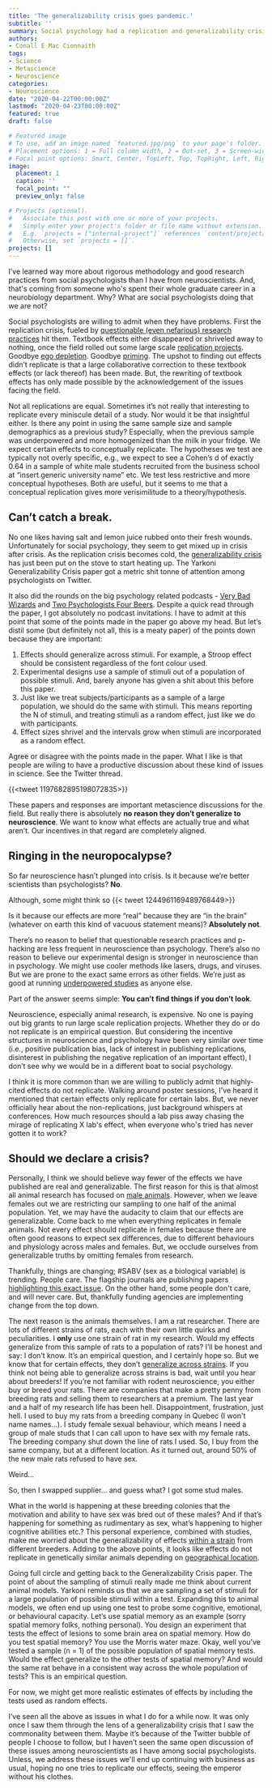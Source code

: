 ```yaml
---
title: 'The generalizability crisis goes pandemic.'
subtitle: ''
summary: Social psychology had a replication and generalizability crisis. Does neuroscience have its head in the sand?
authors:
- Conall E Mac Cionnaith
tags:
- Science
- Metascience
- Neuroscience
categories:
- Neuroscience
date: "2020-04-22T00:00:00Z"
lastmod: "2020-04-23T00:00:00Z"
featured: true
draft: false

# Featured image
# To use, add an image named `featured.jpg/png` to your page's folder.
# Placement options: 1 = Full column width, 2 = Out-set, 3 = Screen-width
# Focal point options: Smart, Center, TopLeft, Top, TopRight, Left, Right, BottomLeft, Bottom, BottomRight
image:
  placement: 1
  caption: ''
  focal_point: ""
  preview_only: false

# Projects (optional).
#   Associate this post with one or more of your projects.
#   Simply enter your project's folder or file name without extension.
#   E.g. `projects = ["internal-project"]` references `content/project/deep-learning/index.md`.
#   Otherwise, set `projects = []`.
projects: []
---
```

I’ve learned way more about rigorous methodology and good research practices from social psychologists than I have from neuroscientists. And, that's coming from someone who's spent their whole graduate career in a neurobiology department. Why? What are social psychologists doing that we are not?

Social psychologists are willing to admit when they have problems. First the replication crisis, fueled by [questionable (even nefarious) research practices](https://journals.sagepub.com/doi/full/10.1177/0956797611430953?casa_token=BR6ZgX-7jqAAAAAA%3AjaveqjINQrurLDjUJbIbt9CGwkI_wTD54qG5TBXCmKIpDWzchP3bP1w-f0M93_6USPwP8YXd6M5ZqQ) hit them. Textbook effects either disappeared or shriveled away to nothing, once the field rolled out some large scale [replication projects](https://science.sciencemag.org/content/349/6251/aac4716?casa_token=Gqed9LzVad8AAAAA:F3YfdI9B5sBhhVx4229xKceAInQtoNwUz7bcs2WBEqrUrGaQQkQCU0IsaZ-Wxaq7i62b_gwkiywEJ4A). Goodbye [ego depletion](https://fourbeers.fireside.fm/31). Goodbye [priming](https://journals.plos.org/plosone/article?id=10.1371/journal.pone.0029081). The upshot to finding out effects didn’t replicate is that a large collaborative correction to these textbook effects (or lack thereof) has been made. But, the rewriting of  textbook effects has only made possible by the acknowledgement of the issues facing the field.

Not all replications are equal. Sometimes it’s not really that interesting to replicate every miniscule detail of a study. Nor would it be that insightful either. Is there any point in using the same sample size and sample demographics as a previous study? Especially, when the previous sample was underpowered and more homogenized than the milk in your fridge. We expect certain effects to conceptually replicate. The hypotheses we test are typically not overly specific, e.g., we expect to see a Cohen’s d of exactly 0.64 in a sample of white male students recruited from the business school at “insert generic university name” etc. We test less restrictive and more conceptual hypotheses. Both are useful, but it seems to me that a conceptual replication gives more verisimilitude to a theory/hypothesis.

<h2>Can’t catch a break.</h2>

No one likes having salt and lemon juice rubbed onto their fresh wounds. Unfortunately for social psychology, they seem to get mixed up in crisis after crisis. As the replication crisis becomes cold, the [generalizability crisis](https://psyarxiv.com/jqw35) has just been put on the stove to start heating up. The Yarkoni Generalizability Crisis paper got a metric shit tonne of attention among psychologists on Twitter.

It also did the rounds on the big psychology related podcasts - [Very Bad Wizards](https://verybadwizards.fireside.fm/182) and [Two Psychologists Four Beers](https://fourbeers.fireside.fm/38). Despite a quick read through the paper, I got absolutely no podcast invitations. I have to admit at this point that some of the points made in the paper go above my head. But let’s distil some (but definitely not all, this is a meaty paper) of the points down because they are important:
  1)	Effects should generalize across stimuli. For example, a Stroop effect should be consistent regardless of the font colour used.
  2)	Experimental designs use a sample of stimuli out of a population of possible stimuli. And, barely anyone has given a shit about this before this paper.
  3)	Just like we treat subjects/participants as a sample of a large population, we should do the same with stimuli. This means reporting the N of stimuli, and treating stimuli as a random effect, just like we do with participants.
  4)	Effect sizes shrivel and the intervals grow when stimuli are incorporated as a random effect.

Agree or disagree with the points made in the paper. What I like is that people are wiling to have a productive discussion about these kind of issues in science. See the Twitter thread.

{{<tweet 1197682895198072835>}}

These papers and responses are important metascience discussions for the field. But really there is absolutely **no reason they don’t generalize to neuroscience**. We want to know what effects are actually true and what aren’t. Our incentives in that regard are completely aligned.

<h2>Ringing in the neuropocalypse?</h2>

So far neuroscience hasn’t plunged into crisis. Is it because we’re better scientists than psychologists? **No**.

Although, some might think so
{{< tweet 1244961169489768449>}}

Is it because our effects are more “real” because they are “in the brain” (whatever on earth this kind of vacuous statement means)? **Absolutely not**.

There’s no reason to belief that questionable research practices and p-hacking are less frequent in neuroscience than psychology. There’s also no reason to believe our experimental design is stronger in neuroscience than in psychology. We might use cooler methods like lasers, drugs, and viruses. But we are prone to the exact same errors as other fields. We’re just as good at running [underpowered studies](https://www.ncbi.nlm.nih.gov/pubmed/23571845) as anyone else.

Part of the answer seems simple:
**You can’t find things if you don’t look**.

Neuroscience, especially animal research, is expensive. No one is paying out big grants to run large scale replication projects. Whether they do or do not replicate is an empirical question. But considering the incentive structures in neuroscience and psychology have been very similar over time (i.e., positive publication bias, lack of interest in publishing replications, disinterest in publishing the negative replication of an important effect), I don’t see why we would be in a different boat to social psychology.

I think it is more common than we are willing to publicly admit that highly-cited effects do not replicate. Walking around poster sessions, I've heard it mentioned that certain effects only replicate for certain labs. But, we never officially hear about the non-replications, just background whispers at conferences. How much resources should a lab piss away chasing the mirage of replicating X lab's effect, when everyone who's tried has never gotten it to work?

<h2>Should we declare a crisis?</h2>

Personally, I think we should believe way fewer of the effects we have published are real and generalizable. The first reason for this is that almost all animal research has focused on [male animals](https://www.ncbi.nlm.nih.gov/pmc/articles/PMC3008499/).  However, when we leave females out we are restricting our sampling to one half of the animal population. Yet, we may have the audacity to claim that our effects are generalizable. Come back to me when everything replicates in female animals. Not every effect should replicate in females because there are often good reasons to expect sex differences, due to different behaviours and physiology across males and females. But, we occlude ourselves from generalizable truths by omitting females from research.

Thankfully, things are changing; #SABV (sex as a biological variable) is trending. People care. The flagship journals are publishing papers [highlighting this exact issue](https://www.jneurosci.org/content/36/47/11817.short). On the other hand, some people don't care, and will never care. But, thankfully funding agencies are implementing change from the top down.

The next reason is the animals themselves. I am a rat researcher. There are lots of different strains of rats, each with their own little quirks and peculiarities. I **only** use one strain of rat in my research. Would my effects generalize from this sample of rats to a population of rats? I’ll be honest and say: I don’t know. It’s an empirical question, and I certainly hope so. But we know that for certain effects, they don’t [generalize across strains](https://www.ncbi.nlm.nih.gov/pubmed/32297781).
If you think not being able to generalize across strains is bad, wait until you hear about breeders! If you’re not familiar with rodent neuroscience, you either buy or breed your rats. There are companies that make a pretty penny from breeding rats and selling them to researchers at a premium. The last year and a half of my research life has been hell. Disappointment, frustration, just hell. I used to buy my rats from a breeding company in Quebec (I won't name names...). I study female sexual behaviour, which means I need a group of male studs that I can call upon to have sex with my female rats. The breeding company shut down the line of rats I used. So, I buy from the same company, but at a different location. As it turned out, around 50% of the new male rats refused to have sex.

Weird...

So, then I swapped supplier… and guess what? I got some stud males.

What in the world is happening at these breeding colonies that the motivation and ability to have sex was bred out of these males? And if that’s happening for something as rudimentary as sex, what’s happening to higher cognitive abilities etc.? This personal experience, combined with studies, make me worried about the generalizability of effects [within a strain](https://www.ncbi.nlm.nih.gov/pmc/articles/PMC3152440/) from different breeders. Adding to the above points, it looks like effects do not replicate in genetically similar animals depending on [geographical location]().

Going full circle and getting back to the Generalizability Crisis paper. The point of about the sampling of stimuli really made me think about current animal models. Yarkoni reminds us that we are sampling a set of stimuli for a large population of possible stimuli within a test. Expanding this to animal models, we often end up using one test to probe some cognitive, emotional, or behavioural capacity. Let’s use spatial memory as an example (sorry spatial memory folks, nothing personal). You design an experiment that tests the effect of lesions to some brain area on spatial memory. How do you test spatial memory? You use the Morris water maze. Okay, well you’ve tested a sample (n = 1) of the possible population of spatial memory tests. Would the effect generalize to the other tests of spatial memory? And would the same rat behave in a consistent way across the whole population of tests? This is an empirical question.

For now, we might get more realistic estimates of effects by including the tests used as random effects.

I’ve seen all the above as issues in what I do for a while now. It was only once I saw them through the lens of a generalizability crisis that I saw the commonality between them. Maybe it’s because of the Twitter bubble of people I choose to follow, but I haven’t seen the same open discussion of these issues among neuroscientists as I have among social psychologists. Unless, we address these issues we'll end up continuing with business as usual, hoping no one tries to replicate our effects, seeing the emperor without his clothes.
